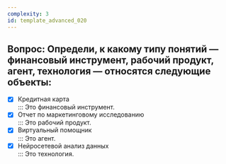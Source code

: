 ```yaml
---
complexity: 3
id: template_advanced_020
---
```

## Вопрос: Определи, к какому типу понятий — финансовый инструмент, рабочий продукт, агент, технология — относятся следующие объекты:

- [x] Кредитная карта  
  ::: Это финансовый инструмент.  
- [x] Отчет по маркетинговому исследованию  
  ::: Это рабочий продукт.  
- [x] Виртуальный помощник  
  ::: Это агент.  
- [x] Нейросетевой анализ данных  
  ::: Это технология.
